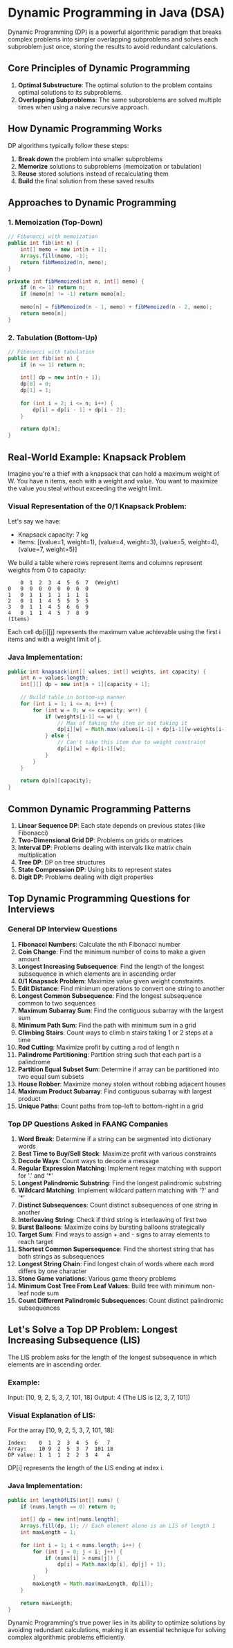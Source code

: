 # Dynamic Programming in Java (DSA)

Dynamic Programming (DP) is a powerful algorithmic paradigm that breaks complex problems into simpler overlapping subproblems and solves each subproblem just once, storing the results to avoid redundant calculations.

## Core Principles of Dynamic Programming

1. **Optimal Substructure**: The optimal solution to the problem contains optimal solutions to its subproblems.
2. **Overlapping Subproblems**: The same subproblems are solved multiple times when using a naive recursive approach.

## How Dynamic Programming Works

DP algorithms typically follow these steps:

1. **Break down** the problem into smaller subproblems
2. **Memorize** solutions to subproblems (memoization or tabulation)
3. **Reuse** stored solutions instead of recalculating them
4. **Build** the final solution from these saved results

## Approaches to Dynamic Programming

### 1. Memoization (Top-Down)
```java
// Fibonacci with memoization
public int fib(int n) {
    int[] memo = new int[n + 1];
    Arrays.fill(memo, -1);
    return fibMemoized(n, memo);
}

private int fibMemoized(int n, int[] memo) {
    if (n <= 1) return n;
    if (memo[n] != -1) return memo[n];
    
    memo[n] = fibMemoized(n - 1, memo) + fibMemoized(n - 2, memo);
    return memo[n];
}
```

### 2. Tabulation (Bottom-Up)
```java
// Fibonacci with tabulation
public int fib(int n) {
    if (n <= 1) return n;
    
    int[] dp = new int[n + 1];
    dp[0] = 0;
    dp[1] = 1;
    
    for (int i = 2; i <= n; i++) {
        dp[i] = dp[i - 1] + dp[i - 2];
    }
    
    return dp[n];
}
```

## Real-World Example: Knapsack Problem

Imagine you're a thief with a knapsack that can hold a maximum weight of W. You have n items, each with a weight and value. You want to maximize the value you steal without exceeding the weight limit.

### Visual Representation of the 0/1 Knapsack Problem:

Let's say we have:
- Knapsack capacity: 7 kg
- Items: [(value=1, weight=1), (value=4, weight=3), (value=5, weight=4), (value=7, weight=5)]

We build a table where rows represent items and columns represent weights from 0 to capacity:

```
    0  1  2  3  4  5  6  7  (Weight)
0   0  0  0  0  0  0  0  0
1   0  1  1  1  1  1  1  1
2   0  1  1  4  5  5  5  5
3   0  1  1  4  5  6  6  9
4   0  1  1  4  5  7  8  9
(Items)
```

Each cell dp[i][j] represents the maximum value achievable using the first i items and with a weight limit of j.

### Java Implementation:

```java
public int knapsack(int[] values, int[] weights, int capacity) {
    int n = values.length;
    int[][] dp = new int[n + 1][capacity + 1];
    
    // Build table in bottom-up manner
    for (int i = 1; i <= n; i++) {
        for (int w = 0; w <= capacity; w++) {
            if (weights[i-1] <= w) {
                // Max of taking the item or not taking it
                dp[i][w] = Math.max(values[i-1] + dp[i-1][w-weights[i-1]], dp[i-1][w]);
            } else {
                // Can't take this item due to weight constraint
                dp[i][w] = dp[i-1][w];
            }
        }
    }
    
    return dp[n][capacity];
}
```

## Common Dynamic Programming Patterns

1. **Linear Sequence DP**: Each state depends on previous states (like Fibonacci)
2. **Two-Dimensional Grid DP**: Problems on grids or matrices
3. **Interval DP**: Problems dealing with intervals like matrix chain multiplication
4. **Tree DP**: DP on tree structures
5. **State Compression DP**: Using bits to represent states
6. **Digit DP**: Problems dealing with digit properties

## Top Dynamic Programming Questions for Interviews

### General DP Interview Questions
1. **Fibonacci Numbers**: Calculate the nth Fibonacci number
2. **Coin Change**: Find the minimum number of coins to make a given amount
3. **Longest Increasing Subsequence**: Find the length of the longest subsequence in which elements are in ascending order
4. **0/1 Knapsack Problem**: Maximize value given weight constraints
5. **Edit Distance**: Find minimum operations to convert one string to another
6. **Longest Common Subsequence**: Find the longest subsequence common to two sequences
7. **Maximum Subarray Sum**: Find the contiguous subarray with the largest sum
8. **Minimum Path Sum**: Find the path with minimum sum in a grid
9. **Climbing Stairs**: Count ways to climb n stairs taking 1 or 2 steps at a time
10. **Rod Cutting**: Maximize profit by cutting a rod of length n
11. **Palindrome Partitioning**: Partition string such that each part is a palindrome
12. **Partition Equal Subset Sum**: Determine if array can be partitioned into two equal sum subsets
13. **House Robber**: Maximize money stolen without robbing adjacent houses
14. **Maximum Product Subarray**: Find contiguous subarray with largest product
15. **Unique Paths**: Count paths from top-left to bottom-right in a grid

### Top DP Questions Asked in FAANG Companies

1. **Word Break**: Determine if a string can be segmented into dictionary words
2. **Best Time to Buy/Sell Stock**: Maximize profit with various constraints
3. **Decode Ways**: Count ways to decode a message
4. **Regular Expression Matching**: Implement regex matching with support for '.' and '*'
5. **Longest Palindromic Substring**: Find the longest palindromic substring
6. **Wildcard Matching**: Implement wildcard pattern matching with '?' and '*'
7. **Distinct Subsequences**: Count distinct subsequences of one string in another
8. **Interleaving String**: Check if third string is interleaving of first two
9. **Burst Balloons**: Maximize coins by bursting balloons strategically
10. **Target Sum**: Find ways to assign + and - signs to array elements to reach target
11. **Shortest Common Supersequence**: Find the shortest string that has both strings as subsequences
12. **Longest String Chain**: Find longest chain of words where each word differs by one character
13. **Stone Game variations**: Various game theory problems
14. **Minimum Cost Tree From Leaf Values**: Build tree with minimum non-leaf node sum
15. **Count Different Palindromic Subsequences**: Count distinct palindromic subsequences

## Let's Solve a Top DP Problem: Longest Increasing Subsequence (LIS)

The LIS problem asks for the length of the longest subsequence in which elements are in ascending order.

### Example:
Input: [10, 9, 2, 5, 3, 7, 101, 18]
Output: 4 (The LIS is [2, 3, 7, 101])

### Visual Explanation of LIS:
For the array [10, 9, 2, 5, 3, 7, 101, 18]:

```
Index:    0  1  2  3  4  5  6   7
Array:    10 9  2  5  3  7  101 18
DP value: 1  1  1  2  2  3  4   4
```

DP[i] represents the length of the LIS ending at index i.

### Java Implementation:

```java
public int lengthOfLIS(int[] nums) {
    if (nums.length == 0) return 0;
    
    int[] dp = new int[nums.length];
    Arrays.fill(dp, 1); // Each element alone is an LIS of length 1
    int maxLength = 1;
    
    for (int i = 1; i < nums.length; i++) {
        for (int j = 0; j < i; j++) {
            if (nums[i] > nums[j]) {
                dp[i] = Math.max(dp[i], dp[j] + 1);
            }
        }
        maxLength = Math.max(maxLength, dp[i]);
    }
    
    return maxLength;
}
```

Dynamic Programming's true power lies in its ability to optimize solutions by avoiding redundant calculations, making it an essential technique for solving complex algorithmic problems efficiently.